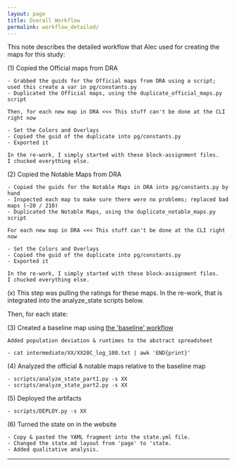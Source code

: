 ```yaml
---
layout: page
title: Overall Workflow
permalink: workflow_detailed/
---
```


This note describes the detailed workflow that Alec used for creating the maps for this study:

(1) Copied the Official maps from DRA

    - Grabbed the guids for the Official maps from DRA using a script; used this create a var in pg/constants.py
    - Duplicated the Official maps, using the duplicate_official_maps.py script 

    Then, for each new map in DRA <<< This stuff can't be done at the CLI right now

    - Set the Colors and Overlays
    - Copied the guid of the duplicate into pg/constants.py
    - Exported it

    In the re-work, I simply started with these block-assignment files.
    I chucked everything else.

(2) Copied the Notable Maps from DRA

    - Copied the guids for the Notable Maps in DRA into pg/constants.py by hand
    - Inspected each map to make sure there were no problems; replaced bad maps (~20 / 210)
    - Duplicated the Notable Maps, using the duplicate_notable_maps.py script 

    For each new map in DRA <<< This stuff can't be done at the CLI right now

    - Set the Colors and Overlays
    - Copied the guid of the duplicate into pg/constants.py
    - Exported it

    In the re-work, I simply started with these block-assignment files.
    I chucked everything else.

(x) This step was pulling the ratings for these maps. In the re-work, that is integrated into the analyze_state scripts below.

Then, for each state:

(3) Created a baseline map using [the 'baseline' workflow](baseline_workflow.md) 

    Added population deviation & runtimes to the abstract spreadsheet

    - cat intermediate/XX/XX20C_log_100.txt | awk 'END{print}'

(4) Analyzed the official & notable maps relative to the baseline map

    - scripts/analyze_state_part1.py -s XX
    - scripts/analyze_state_part2.py -s XX

(5) Deployed the artifacts

    - scripts/DEPLOY.py -s XX

(6) Turned the state on in the website

    - Copy & pasted the YAML fragment into the state.yml file. 
    - Changed the state.md layout from 'page' to 'state.
    - Added qualitative analysis.

--------
